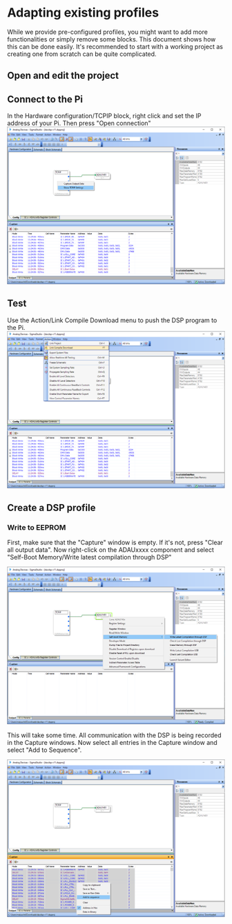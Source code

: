 # Adapting existing profiles

While we provide pre-configured profiles, you might want to add more functionalities or simply remove some blocks. 
This document shows how this can be done easily. It's recommended to start with a working project as creating one from scratch can
be quite complicated.

## Open and edit the project

## Connect to the Pi

In the Hardware configuration/TCPIP block, right click and set the IP address of your Pi. Then press "Open connection"
![tcpip](img/tcpip.png)

## Test

Use the Action/Link Compile Download menu to push the DSP program to the Pi. 
![linkcompiledownload](img/linkcompiledownload.png)

## Create a DSP profile

### Write to EEPROM

First, make sure that the "Capture" window is empty. If it's not, press "Clear all output data".
Now right-click on the ADAUxxxx component and select "Self-Boot Memory/Write latest compilation through DSP"

![linkcompiledownload](img/writeeeprom.png)

This will take some time. All communication with the DSP is being recorded in the Capture windows. Now select all entries in the Capture window and select "Add to Sequence".

![linkcompiledownload](img/addtosequence.png)
